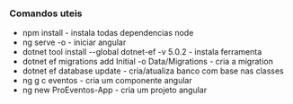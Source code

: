 ### Comandos uteis

- npm install - instala todas dependencias node
- ng serve -o - iniciar angular
- dotnet tool install --global dotnet-ef -v 5.0.2 - instala ferramenta
- dotnet ef migrations add Initial -o Data/Migrations - cria a migration
- dotnet ef database update - cria/atualiza banco com base nas classes
- ng g c eventos - cria um componente angular
- ng new ProEventos-App - cria um projeto angular
